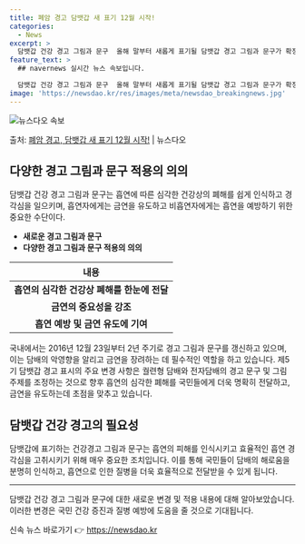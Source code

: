```yaml
---
title: 폐암 경고 담뱃갑 새 표기 12월 시작!
categories:
  - News
excerpt: >
  담뱃갑 건강 경고 그림과 문구  올해 말부터 새롭게 표기될 담뱃갑 경고 그림과 문구가 확정되었다. 보건복지부…
feature_text: >
  ## navernews 실시간 뉴스 속보입니다.

  담뱃갑 건강 경고 그림과 문구  올해 말부터 새롭게 표기될 담뱃갑 경고 그림과 문구가 확정되었다. 보건복지부…
image: 'https://newsdao.kr/res/images/meta/newsdao_breakingnews.jpg'
---
```


![뉴스다오 속보](https://newsdao.kr/res/images/meta/newsdao_breakingnews.jpg)

<p>출처: <a href="https://newsdao.kr/4341" rel="dofollow">폐암 경고, 담뱃갑 새 표기 12월 시작!</a> | 뉴스다오</p>

<h2 data-ke-size="size26">다양한 경고 그림과 문구 적용의 의의</h2>
<p data-ke-size="size16">담뱃갑 건강 경고 그림과 문구는 흡연에 따른 심각한 건강상의 폐해를 쉽게 인식하고 경각심을 일으키며, 흡연자에게는 금연을 유도하고 비흡연자에게는 흡연을 예방하기 위한 중요한 수단이다.</p>
<ul>
<li><b>새로운 경고 그림과 문구</b></li>
<li><b>다양한 경고 그림과 문구 적용의 의의</b></li>
</ul>
<table>
<thead>
<tr>
<th style="text-align: center;">내용</th>
</tr>
</thead>
<tbody>
<tr>
<td style="text-align: center; height: 17px;"><b>흡연의 심각한 건강상 폐해를 한눈에 전달</b></td>
</tr>
<tr>
<td style="text-align: center; height: 17px;"><b>금연의 중요성을 강조</b></td>
</tr>
<tr>
<td style="text-align: center; height: 17px;"><b>흡연 예방 및 금연 유도에 기여</b></td>
</tr>
</tbody>
</table>
<p data-ke-size="size16">국내에서는 2016년 12월 23일부터 2년 주기로 경고 그림과 문구를 갱신하고 있으며, 이는 담배의 악영향을 알리고 금연을 장려하는 데 필수적인 역할을 하고 있습니다. 제5기 담뱃갑 경고 표시의 주요 변경 사항은 궐련형 담배와 전자담배의 경고 문구 및 그림 주제를 조정하는 것으로 향후 흡연의 심각한 폐해를 국민들에게 더욱 명확히 전달하고, 금연을 유도하는데 초점을 맞추고 있습니다.</p>

<h2 data-ke-size="size26">담뱃갑 건강 경고의 필요성</h2>
<p data-ke-size="size16">담뱃갑에 표기하는 건강경고 그림과 문구는 흡연의 피해를 인식시키고 효율적인 흡연 경각심을 고취시키기 위해 매우 중요한 조치입니다. 이를 통해 국민들이 담배의 해로움을 분명히 인식하고, 흡연으로 인한 질병을 더욱 효율적으로 전달받을 수 있게 됩니다.</p>

<hr>

<p data-ke-size="size16">담뱃갑 건강 경고 그림과 문구에 대한 새로운 변경 및 적용 내용에 대해 알아보았습니다. 이러한 변경은 국민 건강 증진과 질병 예방에 도움을 줄 것으로 기대됩니다.</p>
 

신속 뉴스 바로가기 👉 <a href="https://newsdao.kr" rel="dofollow">https://newsdao.kr</a>


